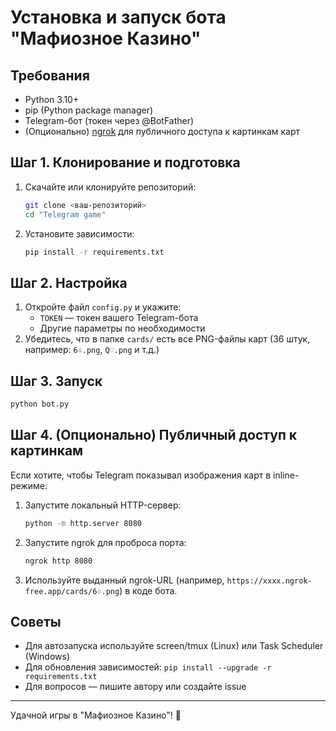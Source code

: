 # Установка и запуск бота "Мафиозное Казино"

## Требования
- Python 3.10+
- pip (Python package manager)
- Telegram-бот (токен через @BotFather)
- (Опционально) [ngrok](https://ngrok.com/) для публичного доступа к картинкам карт

## Шаг 1. Клонирование и подготовка
1. Скачайте или клонируйте репозиторий:
   ```bash
   git clone <ваш-репозиторий>
   cd "Telegram game"
   ```
2. Установите зависимости:
   ```bash
   pip install -r requirements.txt
   ```

## Шаг 2. Настройка
1. Откройте файл `config.py` и укажите:
   - `TOKEN` — токен вашего Telegram-бота
   - Другие параметры по необходимости
2. Убедитесь, что в папке `cards/` есть все PNG-файлы карт (36 штук, например: `6♧.png`, `Q♡.png` и т.д.)

## Шаг 3. Запуск
```bash
python bot.py
```

## Шаг 4. (Опционально) Публичный доступ к картинкам
Если хотите, чтобы Telegram показывал изображения карт в inline-режиме:
1. Запустите локальный HTTP-сервер:
   ```bash
   python -m http.server 8080
   ```
2. Запустите ngrok для проброса порта:
   ```bash
   ngrok http 8080
   ```
3. Используйте выданный ngrok-URL (например, `https://xxxx.ngrok-free.app/cards/6♧.png`) в коде бота.

## Советы
- Для автозапуска используйте screen/tmux (Linux) или Task Scheduler (Windows)
- Для обновления зависимостей: `pip install --upgrade -r requirements.txt`
- Для вопросов — пишите автору или создайте issue

---
Удачной игры в "Мафиозное Казино"! 🎰 
